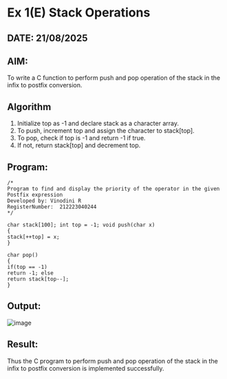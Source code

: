 # Ex 1(E) Stack Operations
## DATE: 21/08/2025
## AIM:
To write a C function to perform push and pop operation of the stack in the infix to postfix conversion.

## Algorithm
1.	Initialize top as -1 and declare stack as a character array.
2.	To push, increment top and assign the character to stack[top].
3.	To pop, check if top is -1 and return -1 if true.
4.	If not, return stack[top] and decrement top.
   

## Program:
```
/*
Program to find and display the priority of the operator in the given Postfix expression
Developed by: Vinodini R
RegisterNumber:  212223040244
*/

char stack[100]; int top = -1; void push(char x)
{
stack[++top] = x;
}

char pop()
{
if(top == -1)
return -1; else
return stack[top--];
}

```

## Output:

![image](https://github.com/user-attachments/assets/e5e5d811-6c4a-41bd-adc5-8773e7a60af0)


## Result:
Thus the C program to perform push and pop operation of the stack in the infix to postfix conversion is implemented successfully.
